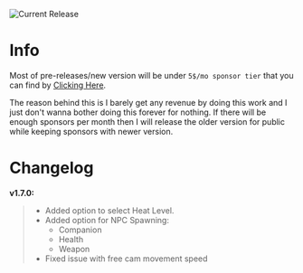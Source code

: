 ![Current Release](https://img.shields.io/badge/Current%20Sponsor%20Release-v1.7.0-red)

# Info
Most of pre-releases/new version will be under `5$/mo sponsor tier` that you can find by [Clicking Here](https://github.com/sponsors/sneakyevil). 

The reason behind this is I barely get any revenue by doing this work and I just don't wanna bother doing this forever for nothing. If there will be enough sponsors per month then 
I will release the older version for public while keeping sponsors with newer version.

# Changelog

__v1.7.0:__
> - Added option to select Heat Level.
> - Added option for NPC Spawning:
>     - Companion
>     - Health
>     - Weapon
> - Fixed issue with free cam movement speed
